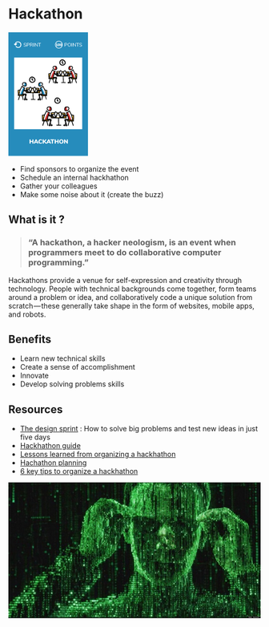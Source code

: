 # Hackathon
![Hackhathon](images/hackathon.png)

* Find sponsors to organize the event
* Schedule an internal hackhathon
* Gather your colleagues
* Make some noise about it (create the buzz)

## What is it ?
> ### “A hackathon, a hacker neologism, is an event when programmers meet to do collaborative computer programming.”
Hackathons provide a venue for self-expression and creativity through technology. People with technical backgrounds come together, form teams around a problem or idea, and collaboratively code a unique solution from scratch — these generally take shape in the form of websites, mobile apps, and robots. 

## Benefits
* Learn new technical skills
* Create a sense of accomplishment
* Innovate
* Develop solving problems skills

## Resources
* [The design sprint](http://www.gv.com/sprint/) : How to solve big problems and test new ideas in just five days
* [Hackhathon guide](https://hackathon.guide/)
* [Lessons learned from organizing a hackhathon](https://thenextweb.com/entrepreneur/2015/09/27/7-lessons-learned-from-organizing-a-hackathon/)
* [Hachathon planning](https://techcrunch.com/2012/03/31/hackathon-planning/)
* [6 key tips to organize a hackhathon](https://www.techrepublic.com/article/how-to-organize-a-hackathon-6-key-tips/)

![Hackhathon](images/hackhathon1.jpg)

